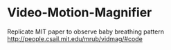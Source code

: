 # Video-Motion-Magnifier
Replicate MIT paper to observe baby breathing pattern
http://people.csail.mit.edu/mrub/vidmag/#code
